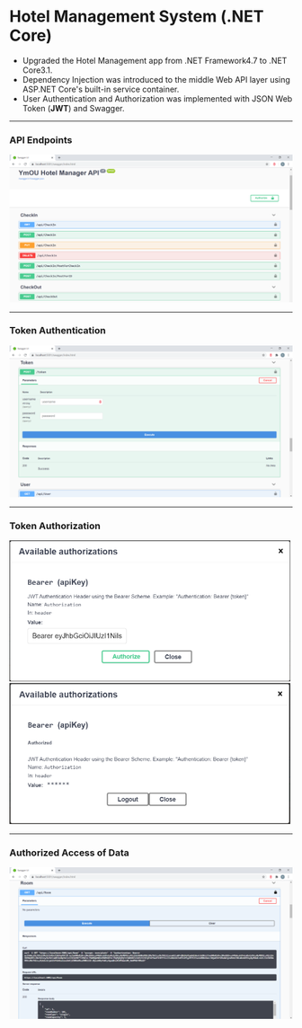 # Hotel Management System (.NET Core)

<ul>
  <li> Upgraded the Hotel Management app from .NET Framework4.7 to .NET Core3.1. </li>
  <li> Dependency Injection was introduced to the middle Web API layer using ASP.NET Core's built-in service container. </li>
  <li> User Authentication and Authorization was implemented with JSON Web Token (<strong>JWT</strong>) and Swagger. </li>
</ul>

<hr>
<h3> API Endpoints </h3>
<img src="./JWTSwagger.png">

<hr>
<h3> Token Authentication</h3>
<img src="./Images/getToken.png">

<hr>
<h3> Token Authorization </h3>
<p>
<img src="./Images/login1.png" width="500">
<img src="./Images/login2.png" width="500">
</p>

<hr>
<h3> Authorized Access of Data </h3>
<img src="./Images/authorizedDataAccess.png">
